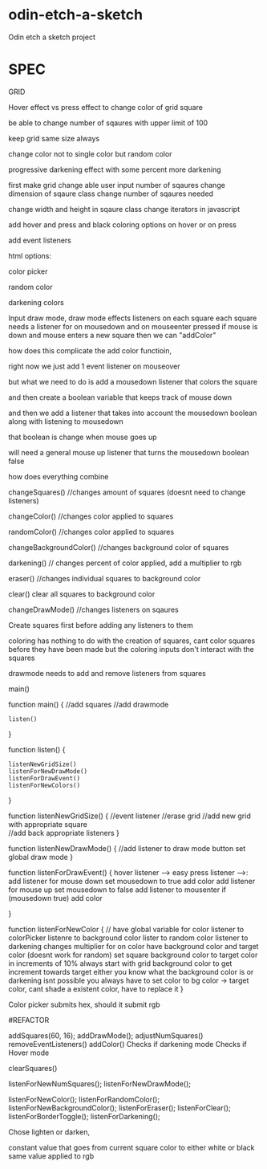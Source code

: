 # odin-etch-a-sketch

Odin etch a sketch project

# SPEC

GRID

Hover effect vs press effect
to change color of grid square

be able to change number of sqaures
with upper limit of 100

keep grid same size always

change color not to single color but random color

progressive darkening effect with some percent more darkening

first make grid change able
user input number of sqaures
change dimension of sqaure class
change number of sqaures needed

change width and height in sqaure class
change iterators in javascript

add hover and press and black coloring options
on hover or on press

add event listeners

html options:

color picker

random color

darkening colors

Input draw mode, draw mode effects listeners on each square each
square needs a listener for on mousedown and on mouseenter pressed
if mouse is down and mouse enters a new square then we can "addColor"

how does this complicate the add color functioin,

right now we just add 1 event listener on mouseover

but what we need to do is add a mousedown listener that colors the square

and then create a boolean variable that keeps track of mouse down

and then we add a listener that takes into account the mousedown boolean along with
listening to mousedown

that boolean is change when mouse goes up

will need a general mouse up listener that turns the mousedown boolean false

how does everything combine

changeSquares() //changes amount of squares (doesnt need to change listeners)

changeColor() //changes color applied to squares

randomColor() //changes color applied to squares

changeBackgroundColor() //changes background color of squares

darkening() // changes percent of color applied, add a multiplier to rgb

eraser() //changes individual squares to background color

clear() clear all squares to background color

changeDrawMode() //changes listeners on sqaures

Create squares first before adding any listeners to them

coloring has nothing to do with the creation of squares, cant color squares before
they have been made but the coloring inputs don't interact with the squares

drawmode needs to add and remove listeners from squares

main()

function main() {
//add squares
//add drawmode

    listen()

}

function listen() {

    listenNewGridSize()
    listenForNewDrawMode()
    listenForDrawEvent()
    listenForNewColors()

}

function listenNewGridSize() {
//event listener
//erase grid
//add new grid with appropriate square  
//add back appropriate listeners
}

function listenNewDrawMode() {
//add listener to draw mode button set global draw mode
}

function listenForDrawEvent() {
hover listener --> easy
press listener -->:
add listener for mouse down
set mousedown to true
add color
add listener for mouse up
set mousedown to false
add listener to mousenter
if (mousedown true)
add color

}

function listenForNewColor {
// have global variable for color
listener to colorPicker
listenre to background color
lister to random color
listener to darkening changes multiplier for on color
have background color and target color (doesnt work for random)
set square background color to target color in increments of 10%
always start with grid background color to get increment towards target
either you know what the background color is or darkening isnt possible
you always have to set color to bg color -> target color, cant shade a existent color, have to replace it
}

Color picker submits hex, should it submit rgb

#REFACTOR

addSquares(60, 16);
addDrawMode();
adjustNumSquares()
removeEventListeners()
addColor()
Checks if darkening mode
Checks if Hover mode

clearSquares()

listenForNewNumSquares();
listenForNewDrawMode();

listenForNewColor();
listenForRandomColor();
listenForNewBackgroundColor();
listenForEraser();
listenForClear();
listenForBorderToggle();
listenForDarkening();

Chose lighten or darken,

constant value that goes from current square color to either white or black
same value applied to rgb
